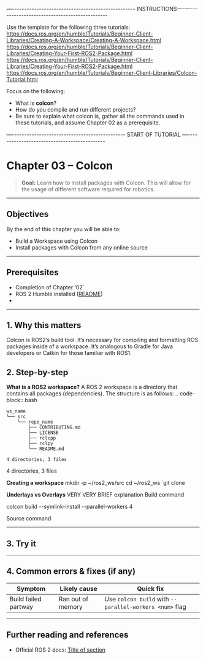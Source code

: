—-------------------------------------------------- INSTRUCTIONS—-—--------------------------------------------

Use the template for the following three tutorials:
  https://docs.ros.org/en/humble/Tutorials/Beginner-Client-Libraries/Creating-A-Workspace/Creating-A-Workspace.html
 https://docs.ros.org/en/humble/Tutorials/Beginner-Client-Libraries/Creating-Your-First-ROS2-Package.html https://docs.ros.org/en/humble/Tutorials/Beginner-Client-Libraries/Creating-Your-First-ROS2-Package.html
 https://docs.ros.org/en/humble/Tutorials/Beginner-Client-Libraries/Colcon-Tutorial.html

Focus on the following:
* What is **colcon**?
* How do you compile and run different projects?
* Be sure to explain what colcon is, gather all the commands used in these tutorials, and assume Chapter 02 as a prerequisite.

—---------------------------------------------- START OF TUTORIAL —--------------------------------------------



# Chapter 03 – Colcon

> **Goal:** Learn how to install packages with Colcon. This will allow for the usage of different software required for robotics.

---

## Objectives
By the end of this chapter you will be able to:
- Build a Workspace using Colcon
- Install packages with Colcon from any online source

---

## Prerequisites
- Completion of Chapter ‘02`
- ROS 2 Humble installed ([README](../../README.md))  
- 

---

## 1. Why this matters
Colcon is ROS2’s build tool. It’s necessary for compiling and formatting ROS packages inside of a workspace. It’s analogous to Gradle for Java developers or Catkin for those familiar with ROS1.
## 2. Step-by-step

**What is a ROS2 workspace?**
A ROS 2 workspace is a directory that contains all packages (dependencies).
The structure is as follows:
.. code-block:: bash

	ws_name
    └── src
        └── repo_name
            ├── CONTRIBUTING.md
            ├── LICENSE
            ├── rclcpp
            ├── rclpy
            └── README.md

    4 directories, 3 files
4 directories, 3 files

**Creating a workspace**
mkdir -p ~/ros2_ws/src
cd ~/ros2_ws
`git clone <GitHub link>

**Underlays vs Overlays**
VERY VERY BRIEF explanation
Build command 

colcon build --symlink-install --parallel-workers 4

Source command
	
---

## 3. Try it


---

## 4. Common errors & fixes (if any)

| Symptom                         | Likely cause                   | Quick fix                          |
|---------------------------------|--------------------------------|------------------------------------|
| Build failed partway            | Ran out of memory| Use ``colcon build`` with ``--parallel-workers <num>`` flag| 

---

## Further reading and references
- Official ROS 2 docs: [Title of section](https://docs.ros.org/en/humble/…)
